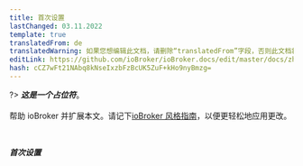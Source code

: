 ```yaml
---
title: 首次设置
lastChanged: 03.11.2022
template: true
translatedFrom: de
translatedWarning: 如果您想编辑此文档，请删除“translatedFrom”字段，否则此文档将再次自动翻译
editLink: https://github.com/ioBroker/ioBroker.docs/edit/master/docs/zh-cn/tutorial/setup.md
hash: cCZ7wFt21NAbq8kNseIxzbFzBcUK5ZuF+kHo9nyBmzg=
---
```

?> ***这是一个占位符***。<br><br>帮助 ioBroker 并扩展本文。请记下[ioBroker 风格指南](community/styleguidedoc)，以便更轻松地应用更改。

<br>

***首次设置***